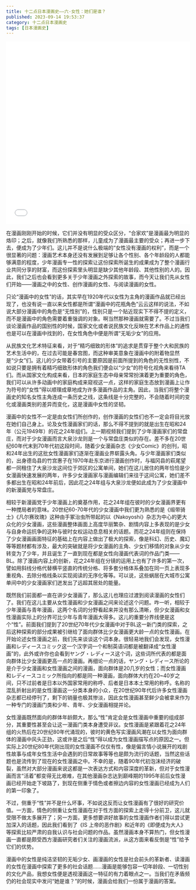 ```yaml
---
title: 十二点日本漫画史——六·女性：她们是谁？
published: 2023-09-14 19:53:37
category: 十二点日本漫画史
tags: [日本漫画史]
---
```


<iframe src="//player.bilibili.com/player.html?aid=869140066&bvid=BV1uV4y1z7Wa&cid=1144795151&p=1&autoplay=0" width="100%" height="500" scrolling="no" border="0" frameborder="no" framespacing="0" allowfullscreen="true"> </iframe>

在漫画刚刚开始的时候，它们并没有明显的受众区分，“合家欢”是漫画最为明显的烙印；之后，就像我们所熟悉的那样，儿童成为了漫画最主要的受众；再进一步下去，便成为了少年们。这儿并不是说什么极端的“女性没有漫画的权利”，而是一个很显著的问题：漫画艺术本身还没有发展到足够让各个性别、各个年龄段的人都能够满意的程度，少年漫画专一性的探索让这份探索所诞生的成果成为了整个漫画行业共同分享的财富，而这份探索里头明显是缺少其他年龄段、其他性别的人的。因此，我们之后也会看到更多关于少年漫画之外探索的故事，而今天让我们先从女性们开始——漫画之中的女性、创作漫画的女性、与阅读漫画的女性。

只论“漫画中的女性”的话，其实早在1920年代以女性为主角的漫画作品就已经出现了，也没有说一直以来女性都是所谓“漫画中的花瓶角色”云云这样的说法，不如说大部分漫画中的角色是“无性别”的，性别只是一个贴近现实下不得不提的定义，而不是漫画中的角色需要着重强调的对象。啊当然那种漫画就需要了。不过当我们谈论漫画作品的国别性的时候，国家文化或者说民族文化反映在艺术作品上的通性也是可以在漫画中找到的，在女性角色中便是所谓“无垢少女”的应用。

从民族文化艺术特征来看，对于“精巧细致的形体”的追求是贯穿于整个大和民族的艺术生活中的，在过去可能是春宫图，而这种审美意象在漫画中的附着物显然是“少女”们。这儿的少女带着引号的主要原因是前面所提到的角色的无性别性，不如说只要是拥有着精巧细致形体的角色我们便会以“少女”的符号化视角来看待TA们。而从国家文化构成来看，日本的家庭生态中母亲常常扮演着更为重要的角色，我们可以从许多动画中的家庭构成来窥视这一点，这样的家庭生态放到漫画上让作为符号的“女性”得以顺理成章地成为许多漫画作品的主角。因此，当我们将整个漫画史的知名女性主角连成一条历史之线，这条线是十分完整的，不会随着时间的变化或漫画类别的差异而变化，这是漫画中女性的坚韧。

漫画中的女性不一定是由女性们所创作的，创作漫画的女性们也不一定会将目光放在她们自己身上。论及女性漫画家们的话，那么不得不提到的就是出生在昭和24年（公元1949年）的花之24年组们。上一期视频我们提到了少年漫画家们的常盘庄，而对于少女漫画而言大泉沙龙则是一个与常盘庄类似的存在。差不多在20世纪60年代末到70年代初这段时间，随着少女漫画杂志《少女Comic》的创刊，昭和24年出生的这批女性漫画家们逐渐在漫画业界崭露头角。与少年漫画家们类似的，出身德岛县的竹宫惠子在1970年赴东京进行漫画创作时，与福冈县的萩尾望都一同租住了大泉沙龙这间位于郊区的公寓单间，她们在这儿居住的两年恰恰是少女漫画快速发展的两年，许多少女漫画家与漫画编辑们来往于这间公寓，她们差不多都出生在昭和24年前后，因此花之24年组与大泉沙龙便如此成为了少女漫画中的新漫画党与常盘庄。

相较于新漫画党于少年漫画上的奠基作用，花之24年组在彼时的少女漫画界更有一种搅局者的意味。20世纪60-70年代的少女漫画中我们更为熟悉的是《缎带骑士》《凡尔赛玫瑰》这种由手冢治虫所带起的以《Nakoyoshi》杂志为中心的更大众化的少女漫画，这些漫画整体画面上高度华丽繁杂、剧情内容上多表现的是少女与自身命运抗争的这种与彼时女权运动息息相关的话题。而花之24年组则在保持了少女漫画画面特征的基础上在内容上做出了极大的探索，像是科幻、历史、魔幻等等题材都有涉及，最大的突破就是将少女漫画的主角、少女们移情的对象从少女转变为了少年，并且诞生了一直到现在都是女性向漫画代表词的作品门类——BL。除了漫画内容上的创新，花之24年组在分镜的运用上也有了许多的第一次，譬如用斜线分格代替横平竖直的传统分格、将多套分格体系叠加在同一页上表现多重视角、去除分格线条以实现阅读的无序化等等。可以说，这些蜗居在大城市公寓单间中的少女漫画家们迸发出了远超其居处的能量。

既然我们前面都一直在讲少女漫画了，那么这儿也理应过渡到阅读漫画的女性们了。我们在这儿主要从女性漫画和少女漫画之间来论述这个问题。咋一听，相较于少年漫画与青年漫画，这两个名词的分野看起来并没有那么清晰，但少女漫画和女性漫画实际上的分界可比少年与青年漫画大得多。这儿的重要分界线便是这个“性”。前面我们提到了20世纪70年代少女漫画中对于BL这一新门类的探索，之后这种探索的部分成果被引继给了面向群体比少女漫画更大龄一点的女性漫画。在开始论述女性漫画之前，我们先来谈谈这个词本身。很轻易地我们会发现，女性漫画和レディースコミック这一个汉字词一个和制英语词都是被翻译成“女性漫画”的，此外或许你也会看到ヤング・レディース这个词，这些词所代表的都是面向群体比少女漫画更高一点的漫画。再细论一点的话，ヤング・レディース所论的是介于少女漫画和女性漫画之间的漫画，面向群体是20几岁的女性；而女性漫画和レディースコミック所指向的都是同一种漫画，面向群体大约在20~40岁之间，只不过前者是日本以外国家常用的称呼、后者是日本本土常用的称呼。名称的混乱折射出的是女性漫画这一分类本身的小众，在20世纪90年代后许多女性漫画杂志都已经停刊了，剩下的销量也极其惨淡，因此女性漫画甚至鲜少会被拿来作为一种专门的漫画门类和少年、青年、少女漫画相提并论。

女性漫画既然面向的群体年龄颇大，那么“性”肯定会是女性漫画中重要的组成部分，其重要性甚至会让这一漫画门类本身遭受非议。女性漫画是紧跟着花之24年组的火热后在20世纪80年代涌现的，彼时的黄色写实漫画风潮在以女性为面向群体的漫画中风头正劲，这或许是之后“性”得以成为女性漫画描写点的原因之一。但实际上20世纪80年代刚出现的女性漫画不仅仅有性，像是偏言情小说展开的戏剧性故事与成年女性生活中会遇到的日常故事等等也是颇为流行的话题，当然这些话题也是流传到了现在的女性漫画之中。不幸的是，随着90年代初泡沫经济的破裂，虽然对大部分漫画来说这都是一次表达方式和内容深度的革新，但对于女性漫画而言“活着”都变得无比艰难，在其他漫画杂志达到巅峰期的1995年前后女性漫画已经开始走下坡路了，到现在侧重于情色或者擦边内容的女性漫画已经成为人们的第一印象了。

不过，侧重于“性”并不是什么坏事，不如说这反而让女性漫画有了很好的研究价值。一方面，情色的侧重让女性漫画在对于性方面的探索上走得十分前卫，这儿就受限不做太多展开了；另一方面，更多想要讲好故事的女性漫画作者们得以尝试更加深入的话题，因此我们看到了《IS 上帝的恶作剧》和近年的《即便成为大人》等探索比较严肃的自我认识与社会问题的作品。虽然漫画本身不算热门，但女性漫画一直都是颇受西方漫画研究者们关注的漫画流派，从这方面来看反倒是“性”给予它们的优势。

漫画中的女性是纯洁坚韧的无垢少女、画漫画的女性是社会前头的革新者、读漫画的女性在漫画中探索了更多的社会话题……漫画是能够包容一切年龄段、一切性别的文化产品，我想女性便是透视漫画这一特征的有力着眼点之一。当我们在矛盾频仍的社会现实中发问“她是谁？”的时候，漫画会给我们一份属于漫画的答案。
